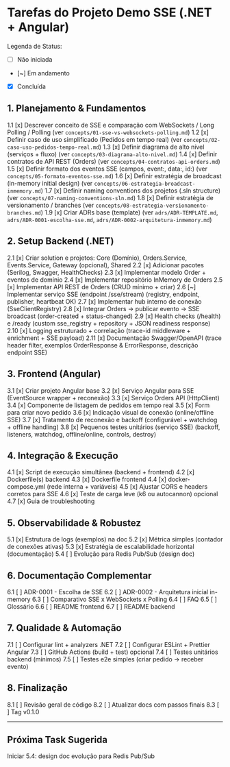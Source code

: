 # Tarefas do Projeto Demo SSE (.NET + Angular)

Legenda de Status:
- [ ] Não iniciada
- [~] Em andamento
- [x] Concluída

## 1. Planejamento & Fundamentos
1.1 [x] Descrever conceito de SSE e comparação com WebSockets / Long Polling / Polling (ver `concepts/01-sse-vs-websockets-polling.md`)
1.2 [x] Definir caso de uso simplificado (Pedidos em tempo real) (ver `concepts/02-caso-uso-pedidos-tempo-real.md`)
1.3 [x] Definir diagrama de alto nível (serviços + fluxo) (ver `concepts/03-diagrama-alto-nivel.md`)
1.4 [x] Definir contratos de API REST (Orders) (ver `concepts/04-contratos-api-orders.md`)
1.5 [x] Definir formato dos eventos SSE (campos, event:, data:, id:) (ver `concepts/05-formato-eventos-sse.md`)
1.6 [x] Definir estratégia de broadcast (in-memory initial design) (ver `concepts/06-estrategia-broadcast-inmemory.md`)
1.7 [x] Definir naming conventions dos projetos (.sln structure) (ver `concepts/07-naming-conventions-sln.md`)
1.8 [x] Definir estratégia de versionamento / branches (ver `concepts/08-estrategia-versionamento-branches.md`)
1.9 [x] Criar ADRs base (template) (ver `adrs/ADR-TEMPLATE.md`, `adrs/ADR-0001-escolha-sse.md`, `adrs/ADR-0002-arquitetura-inmemory.md`)

## 2. Setup Backend (.NET)
2.1 [x] Criar solution e projetos: Core (Domínio), Orders.Service, Events.Service, Gateway (opcional), Shared
2.2 [x] Adicionar pacotes (Serilog, Swagger, HealthChecks)
2.3 [x] Implementar modelo Order + eventos de domínio
2.4 [x] Implementar repositório InMemory de Orders
2.5 [x] Implementar API REST de Orders (CRUD mínimo + criar)
2.6 [~] Implementar serviço SSE (endpoint /sse/stream) (registry, endpoint, publisher, heartbeat OK)
2.7 [x] Implementar hub interno de conexão (SseClientRegistry)
2.8 [x] Integrar Orders -> publicar evento -> SSE broadcast (order-created + status-changed)
2.9 [x] Health checks (/health) e /ready (custom sse_registry + repository + JSON readiness response)
2.10 [x] Logging estruturado + correlação (trace-id middleware + enrichment + SSE payload)
2.11 [x] Documentação Swagger/OpenAPI (trace header filter, exemplos OrderResponse & ErrorResponse, descrição endpoint SSE)

## 3. Frontend (Angular)
3.1 [x] Criar projeto Angular base
3.2 [x] Serviço Angular para SSE (EventSource wrapper + reconexão)
3.3 [x] Serviço Orders API (HttpClient)
3.4 [x] Componente de listagem de pedidos em tempo real
3.5 [x] Form para criar novo pedido
3.6 [x] Indicação visual de conexão (online/offline SSE)
3.7 [x] Tratamento de reconexão e backoff (configurável + watchdog + offline handling)
3.8 [x] Pequenos testes unitários (serviço SSE) (backoff, listeners, watchdog, offline/online, controls, destroy)

## 4. Integração & Execução
4.1 [x] Script de execução simultânea (backend + frontend)
4.2 [x] Dockerfile(s) backend
4.3 [x] Dockerfile frontend
4.4 [x] docker-compose.yml (rede interna + variáveis)
4.5 [x] Ajustar CORS e headers corretos para SSE
4.6 [x] Teste de carga leve (k6 ou autocannon) opcional
4.7 [x] Guia de troubleshooting

## 5. Observabilidade & Robustez
5.1 [x] Estrutura de logs (exemplos) na doc
5.2 [x] Métrica simples (contador de conexões ativas)
5.3 [x] Estratégia de escalabilidade horizontal (documentação)
5.4 [ ] Evolução para Redis Pub/Sub (design doc)

## 6. Documentação Complementar
6.1 [ ] ADR-0001 - Escolha de SSE
6.2 [ ] ADR-0002 - Arquitetura inicial in-memory
6.3 [ ] Comparativo SSE x WebSockets x Polling
6.4 [ ] FAQ
6.5 [ ] Glossário
6.6 [ ] README frontend
6.7 [ ] README backend

## 7. Qualidade & Automação
7.1 [ ] Configurar lint + analyzers .NET
7.2 [ ] Configurar ESLint + Prettier Angular
7.3 [ ] GitHub Actions (build + test) opcional
7.4 [ ] Testes unitários backend (mínimos)
7.5 [ ] Testes e2e simples (criar pedido -> receber evento)

## 8. Finalização
8.1 [ ] Revisão geral de código
8.2 [ ] Atualizar docs com passos finais
8.3 [ ] Tag v0.1.0

---

## Próxima Task Sugerida
Iniciar 5.4: design doc evolução para Redis Pub/Sub
